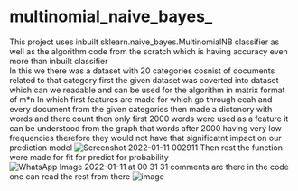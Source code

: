 # multinomial_naive_bayes_
This project uses inbuilt sklearn.naive_bayes.MultinomialNB classifier as well as the algorithm code from the scratch which is having accuracy even more than inbuilt classifier  
In this we there was a dataset with 20 categories cosnist of documents related to that category first the given dataset was coverted into dataset which can we readable and can be used for the algorithm in matrix format of m*n 
In which first features are made for which go through ecah and every document from the given categories then made a dictonory with words and there count 
then only first 2000 words were used as a feature it can be understood from the graph that words after 2000 having very low frequencies therefore they would not have that significatnt impact on our prediction model
![Screenshot 2022-01-11 002911](https://user-images.githubusercontent.com/63113653/148823472-acc10884-d55f-4d05-8dfb-bacc8cd6bd19.png)
Then rest the function were made for fit for predict for probability 
![WhatsApp Image 2022-01-11 at 00 31 31](https://user-images.githubusercontent.com/63113653/148823741-34413955-09d6-451f-a5ef-78c93caa2abe.jpeg)
comments are there in the code one can read the rest from there 
![image](https://user-images.githubusercontent.com/63113653/148823904-a34084bc-33a7-4e7f-9ffa-35bdc3c586e5.png)
